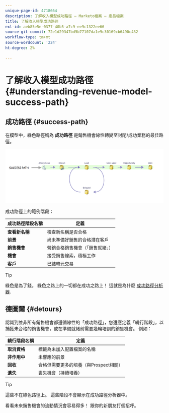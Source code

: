 ```yaml
---
unique-page-id: 4718664
description: 了解收入模型成功路徑 — Marketo檔案 — 產品檔案
title: 了解收入模型成功路徑
exl-id: aeb85e5e-0377-40b5-a7c9-ee9c1322ee66
source-git-commit: 72e1d29347bd5b77107da1e9c30169cb6490c432
workflow-type: tm+mt
source-wordcount: '224'
ht-degree: 2%

---
```


# 了解收入模型成功路徑 {#understanding-revenue-model-success-path}

## 成功路徑 {#success-path}

在模型中，綠色路徑稱為 **成功路徑** 是銷售機會線性轉變至封閉/成功業務的最佳路徑。

![--](assets/image2015-6-12-17-3a12-3a18.png)

成功路徑上的範例階段：

| **成功路徑階段名稱** | **定義** |
|---|---|
| **查看新名稱** | 檢查新名稱是否合格 |
| **前景** | 尚未準備好銷售的合格潛在客戶 |
| **銷售機會** | 營銷合格銷售機會（「銷售就緒」） |
| **機會** | 接受銷售線索，積極工作 |
| **客戶** | 已結韓元交易 |

>[!TIP]
>
>綠色是為了錢。 綠色之路上的一切都在成功之路上！ 這就是為什麼 [成功路徑分析器](using-the-success-path-analyzer.md).

## 德圖爾 {#detours}

認識到並非所有銷售機會都遵循線性的「成功路徑」，您還應定義「繞行階段」，以捕獲未合格的銷售機會，或在準備就緒前需要幾輪培訓的銷售機會。 例如：

| **繞行階段名稱** | **定義** |
|---|---|
| **取消資格** | 標籤為未加入配置檔案的名稱 |
| **非作用中** | 未響應的前景 |
| **回收** | 合格但需要更多的培養（與Prospect相關） |
| **遺失** | 喪失機會（持續培養） |

>[!TIP]
>
>這些不在綠色路徑上。 這些階段不會顯示在成功路徑分析器中。

看看未來銷售機會的流動情況會容易得多！ 跟你的新朋友打個招呼。
